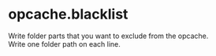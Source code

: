 # opcache.blacklist
Write folder parts that you want to exclude from the opcache.  
Write one folder path on each line.
